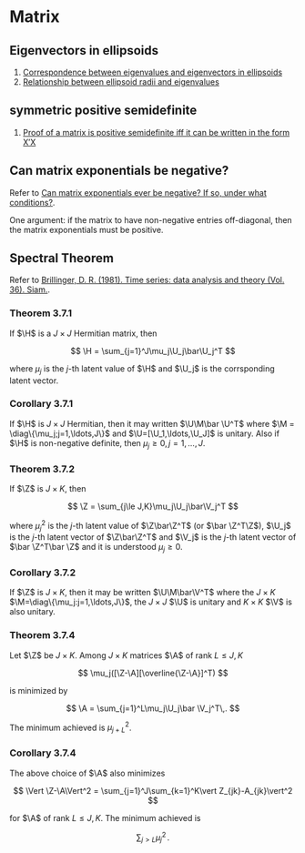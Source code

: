 # Matrix

## Eigenvectors in ellipsoids

1. [Correspondence between eigenvalues and eigenvectors in ellipsoids](https://math.stackexchange.com/questions/581702/correspondence-between-eigenvalues-and-eigenvectors-in-ellipsoids)
2. [Relationship between ellipsoid radii and eigenvalues](https://math.stackexchange.com/questions/80226/relationship-between-ellipsoid-radii-and-eigenvalues/80237#80237)

## symmetric positive semidefinite

1. [Proof of a matrix is positive semidefinite iff it can be written in the form X′X](https://math.stackexchange.com/questions/482688/proof-of-a-matrix-is-positive-semidefinite-iff-it-can-be-written-in-the-form-x)

## Can matrix exponentials be negative?

Refer to [Can matrix exponentials ever be negative? If so, under what conditions?](https://math.stackexchange.com/questions/926943/can-matrix-exponentials-ever-be-negative-if-so-under-what-conditions).

One argument: if the matrix to have non-negative entries off-diagonal, then the matrix exponentials must be positive.

## Spectral Theorem

Refer to [Brillinger, D. R. (1981). Time series: data analysis and theory (Vol. 36). Siam.](https://books.google.com.hk/books?hl=zh-CN&lr=&id=3DFJfgEW94gC&oi=fnd&pg=PR3&dq=+Time+series:+data+analysis+and+theory&ots=WbD7bna2Gk&sig=iJgee3csDKeRp-cJr3eR0OZPiuo&redir_esc=y#v=onepage&q=Time%20series%3A%20data%20analysis%20and%20theory&f=false).

### Theorem 3.7.1

If $\H$ is a $J\times J$ Hermitian matrix, then 

$$
\H = \sum_{j=1}^J\mu_j\U_j\bar\U_j^T
$$

where $\mu_j$ is the $j$-th latent value of $\H$ and $\U_j$ is the corrsponding latent vector.

### Corollary 3.7.1

If $\H$ is $J\times J$ Hermitian, then it may written $\U\M\bar \U^T$ where $\M = \diag\{\mu_j;j=1,\ldots,J\}$ and $\U=[\U_1,\ldots,\U_J]$ is unitary. Also if $\H$ is non-negative definite, then $\mu_j\ge 0,j=1,\ldots,J$.

### Theorem 3.7.2

If $\Z$ is $J\times K$, then 

$$
\Z = \sum_{j\le J,K}\mu_j\U_j\bar\V_j^T
$$

where $\mu_j^2$ is the $j$-th latent value of $\Z\bar\Z^T$ (or $\bar \Z^T\Z$), $\U_j$ is the $j$-th latent vector of $\Z\bar\Z^T$ and $\V_j$ is the $j$-th latent vector of $\bar \Z^T\bar \Z$ and it is understood $\mu_j\ge 0$.

### Corollary 3.7.2

If $\Z$ is $J\times K$, then it may be written $\U\M\bar\V^T$ where the $J\times K$ $\M=\diag\{\mu_j:j=1,\ldots,J\}$, the $J\times J$ $\U$ is unitary and $K\times K$ $\V$ is also unitary.

### Theorem 3.7.4

Let $\Z$ be $J\times K$. Among $J\times K$ matrices $\A$ of rank $L\le J,K$

$$
\mu_j([\Z-\A][\overline{\Z-\A}]^T)
$$

is minimized by 

$$
\A = \sum_{j=1}^L\mu_j\U_j\bar \V_j^T\,.
$$

The minimum achieved is $\mu_{j+L}^2$.

### Corollary 3.7.4

The above choice of $\A$ also minimizes 

$$
\Vert \Z-\A\Vert^2 = \sum_{j=1}^J\sum_{k=1}^K\vert Z_{jk}-A_{jk}\vert^2
$$

for $\A$ of rank $L\le J,K$. The minimum achieved is 

$$
\sum_{j>L}\mu_j^2\,.
$$

